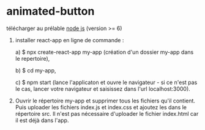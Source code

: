 # animated-button

télécharger au prélable <a href="https://nodejs.org/en/download/" target="_blank">node js</a> (version >= 6)

1. installer react-app en ligne de commande :

   a) $ npx create-react-app my-app (création d'un dossier my-app dans le repertoire), 
   
   b) $ cd my-app, 
   
   c) $ npm start (lance l'applicaton et ouvre le navigateur - si ce n'est pas le cas, lancer votre navigateur et saisissez dans l'url localhost:3000).

2. Ouvrir le répertoire my-app et supprimer tous les fichiers qu'il contient. Puis uploader les fichiers index.js et index.css et ajoutez les dans le répertoire src.
Il n'est pas nécessaire d'uploader le fichier index.html car il est déjà dans l'app.
